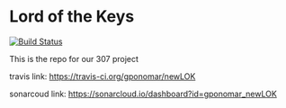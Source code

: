 # Lord of the Keys

[![Build Status](https://travis-ci.org/gponomar/newLOK.svg?branch=master)](https://travis-ci.org/gponomar/newLOK)

This is the repo for our 307 project

travis link: https://travis-ci.org/gponomar/newLOK

sonarcoud link: https://sonarcloud.io/dashboard?id=gponomar_newLOK
